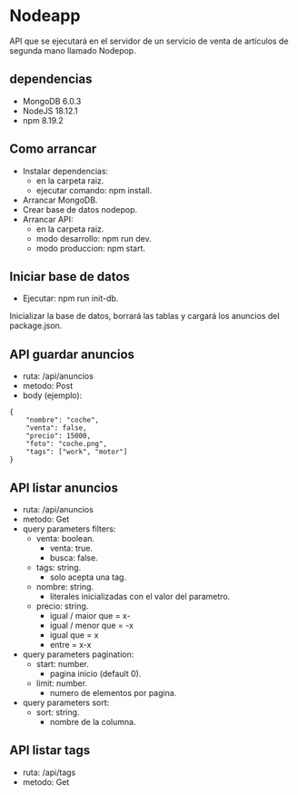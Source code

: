  # Nodeapp

API que se ejecutará en el servidor de un servicio de venta de artículos de segunda mano llamado Nodepop.

 ## dependencias
 - MongoDB 6.0.3
 - NodeJS 18.12.1
 - npm 8.19.2
 
 ## Como arrancar
 - Instalar dependencias:
    - en la carpeta raiz.
    - ejecutar comando: npm install.
 - Arrancar MongoDB.
 - Crear base de datos nodepop.
 - Arrancar API:
    - en la carpeta raiz.
    - modo desarrollo: npm run dev.
    - modo produccion: npm start.

## Iniciar base de datos
- Ejecutar: npm run init-db.

Inicializar la base de datos, borrará las tablas y cargará los anuncios del package.json.


## API guardar anuncios 

- ruta: /api/anuncios
- metodo: Post
- body (ejemplo):  
```
{
    "nombre": "coche",
    "venta": false,
    "precio": 15000,
    "foto": "coche.png",
    "tags": ["work", "motor"]
}
```

## API listar anuncios 

- ruta: /api/anuncios
- metodo: Get
- query parameters filters:
    - venta: boolean.
        - venta: true.
        - busca: false.
    - tags: string.
        - solo acepta una tag. 
    - nombre: string.
        - literales inicializadas con el valor del parametro. 
    - precio: string. 
        - igual / maior que = x-
        - igual / menor que = -x
        - igual que = x
        - entre = x-x
- query parameters pagination:
    - start: number.
        - pagina inicio (default 0).
    - limit: number.
        - numero de elementos por pagina. 
- query parameters sort:
    - sort: string.
        - nombre de la columna.

## API listar tags

- ruta: /api/tags
- metodo: Get







